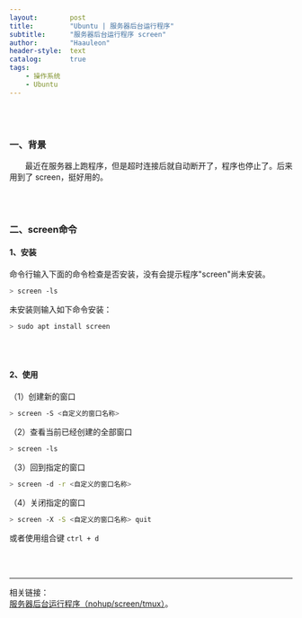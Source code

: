 ```yaml
---
layout:        post
title:         "Ubuntu | 服务器后台运行程序"
subtitle:      "服务器后台运行程序 screen"
author:        "Haauleon"
header-style:  text
catalog:       true
tags:
    - 操作系统
    - Ubuntu
---
```



<br>
<br>

### 一、背景
&emsp;&emsp;最近在服务器上跑程序，但是超时连接后就自动断开了，程序也停止了。后来用到了 screen，挺好用的。          

<br>
<br>

### 二、screen命令

#### 1、安装
命令行输入下面的命令检查是否安装，没有会提示程序"screen"尚未安装。             
```bash
> screen -ls
```

未安装则输入如下命令安装：     
```bash
> sudo apt install screen
```

<br>
<br>

#### 2、使用
（1）创建新的窗口             
```bash
> screen -S <自定义的窗口名称>
```

（2）查看当前已经创建的全部窗口          
```bash
> screen -ls
```

（3）回到指定的窗口         
```bash
> screen -d -r <自定义的窗口名称>
```

（4）关闭指定的窗口     
```bash
> screen -X -S <自定义的窗口名称> quit
```
或者使用组合键 `ctrl + d`        


<br>
<br>

---

相关链接：   
[服务器后台运行程序（nohup/screen/tmux）](https://blog.csdn.net/zeronose/article/details/122263384)。